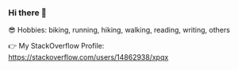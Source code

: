### Hi there 👋

:sunglasses: Hobbies: biking, running, hiking, walking, reading, writing, others

:point_right: My StackOverflow Profile: https://stackoverflow.com/users/14862938/xpqx


<!--
**xpqx/xpqx** is a ✨ _special_ ✨ repository because its `README.md` (this file) appears on your GitHub profile.

Here are some ideas to get you started:

- 🔭 I’m currently working on ...
- 🌱 I’m currently learning ...
- 👯 I’m looking to collaborate on ...
 
- 💬 Ask me about ...
- 📫 How to reach me: ...
-  Pronouns: ...
- ⚡ Fun fact: ...
-->
